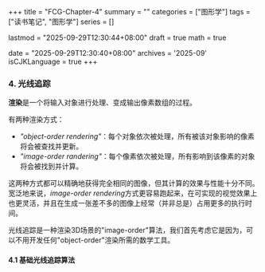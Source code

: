 +++
title = "FCG-Chapter-4"
summary = ""
categories = ["图形学"]
tags = ["读书笔记", "图形学"]
series = []

lastmod = "2025-09-29T12:30:44+08:00"
draft = true
math = true

date = "2025-09-29T12:30:40+08:00"
archives = '2025-09'
isCJKLanguage = true
+++

### 4. 光线追踪

**渲染**是一个将输入对象进行处理、变成输出像素数组的过程。

有两种渲染方式：

- *"object-order rendering"*：每个对象依次被处理，所有被该对象影响的像素将会被查找并更新。
- *"image-order randering"*：每个像素依次被处理，所有影响到该像素的对象将会被找到并计算。

这两种方式都可以精确地获得完全相同的图像，但其计算的效果与性能十分不同。宽泛地来说，*image-order rendering*方式更容易跑起来，在可实现的视觉效果上也更灵活，并且在生成一张差不多的图像上经常（并非总是）占用更多的执行时间。

光线追踪是一种渲染3D场景的"image-order"算法，我们首先考虑它是因为，可以不用开发任何"object-order"渲染所需的数学工具。

#### 4.1 基础光线追踪算法

